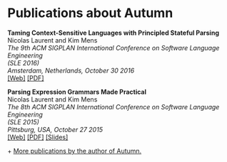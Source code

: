 # Publications about Autumn

**Taming Context-Sensitive Languages with Principled Stateful Parsing**  
Nicolas Laurent and Kim Mens  
*The 9th ACM SIGPLAN International Conference on Software Language Engineering  
(SLE 2016)*  
*Amsterdam, Netherlands, October 30 2016*  
[\[Web\]](pubs/sle2016.md)
[\[PDF\]](norswap.com/pubs/sle2016.pdf)

**Parsing Expression Grammars Made Practical**  
Nicolas Laurent and Kim Mens  
*The 8th ACM SIGPLAN International Conference on Software Language Engineering  
(SLE 2015)*  
*Pittsburg, USA, October 27 2015*  
[\[Web\]](pubs/sle2015.md)
[\[PDF\]](/pubs/sle2015.pdf) [\[Slides\]](/making-parsers-extensible/)

\+ [More publications by the author of Autumn.](http://norswap.com/publications/first-grammar.md)